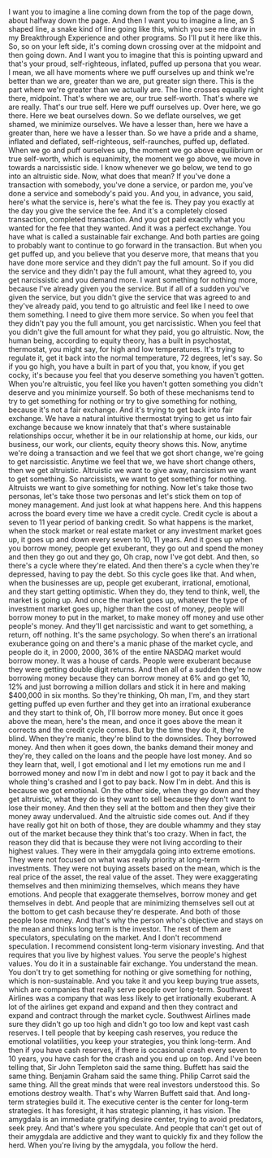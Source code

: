  I want you to imagine a line coming down from the top of the page down, about halfway down the page. And then I want you to imagine a line, an S shaped line, a snake kind of line going like this, which you see me draw in my Breakthrough Experience and other programs. So I'll put it here like this. So, so on your left side, it's coming down crossing over at the midpoint and then going down. And I want you to imagine that this is pointing upward and that's your proud, self-righteous, inflated, puffed up persona that you wear. I mean, we all have moments where we puff ourselves up and think we're better than we are, greater than we are, put greater sign there. This is the part where we're greater than we actually are. The line crosses equally right there, midpoint. That's where we are, our true self-worth. That's where we are really. That's our true self. Here we puff ourselves up. Over here, we go there. Here we beat ourselves down. So we deflate ourselves, we get shamed, we minimize ourselves. We have a lesser than, here we have a greater than, here we have a lesser than. So we have a pride and a shame, inflated and deflated, self-righteous, self-raunches, puffed up, deflated. When we go and puff ourselves up, the moment we go above equilibrium or true self-worth, which is equanimity, the moment we go above, we move in towards a narcissistic side. I know whenever we go below, we tend to go into an altruistic side. Now, what does that mean? If you've done a transaction with somebody, you've done a service, or pardon me, you've done a service and somebody's paid you. And you, in advance, you said, here's what the service is, here's what the fee is. They pay you exactly at the day you give the service the fee. And it's a completely closed transaction, completed transaction. And you got paid exactly what you wanted for the fee that they wanted. And it was a perfect exchange. You have what is called a sustainable fair exchange. And both parties are going to probably want to continue to go forward in the transaction. But when you get puffed up, and you believe that you deserve more, that means that you have done more service and they didn't pay the full amount. So if you did the service and they didn't pay the full amount, what they agreed to, you get narcissistic and you demand more. I want something for nothing more, because I've already given you the service. But if all of a sudden you've given the service, but you didn't give the service that was agreed to and they've already paid, you tend to go altruistic and feel like I need to owe them something. I need to give them more service. So when you feel that they didn't pay you the full amount, you get narcissistic. When you feel that you didn't give the full amount for what they paid, you go altruistic. Now, the human being, according to equity theory, has a built in psychostat, thermostat, you might say, for high and low temperatures. It's trying to regulate it, get it back into the normal temperature, 72 degrees, let's say. So if you go high, you have a built in part of you that, you know, if you get cocky, it's because you feel that you deserve something you haven't gotten. When you're altruistic, you feel like you haven't gotten something you didn't deserve and you minimize yourself. So both of these mechanisms tend to try to get something for nothing or try to give something for nothing, because it's not a fair exchange. And it's trying to get back into fair exchange. We have a natural intuitive thermostat trying to get us into fair exchange because we know innately that that's where sustainable relationships occur, whether it be in our relationship at home, our kids, our business, our work, our clients, equity theory shows this. Now, anytime we're doing a transaction and we feel that we got short change, we're going to get narcissistic. Anytime we feel that we, we have short change others, then we get altruistic. Altruistic we want to give away, narcissism we want to get something. So narcissists, we want to get something for nothing. Altruists we want to give something for nothing. Now let's take those two personas, let's take those two personas and let's stick them on top of money management. And just look at what happens here. And this happens across the board every time we have a credit cycle. Credit cycle is about a seven to 11 year period of banking credit. So what happens is the market, when the stock market or real estate market or any investment market goes up, it goes up and down every seven to 10, 11 years. And it goes up when you borrow money, people get exuberant, they go out and spend the money and then they go out and they go, Oh crap, now I've got debt. And then, so there's a cycle where they're elated. And then there's a cycle when they're depressed, having to pay the debt. So this cycle goes like that. And when, when the businesses are up, people get exuberant, irrational, emotional, and they start getting optimistic. When they do, they tend to think, well, the market is going up. And once the market goes up, whatever the type of investment market goes up, higher than the cost of money, people will borrow money to put in the market, to make money off money and use other people's money. And they'll get narcissistic and want to get something, a return, off nothing. It's the same psychology. So when there's an irrational exuberance going on and there's a manic phase of the market cycle, and people do it, in 2000, 2000, 36% of the entire NASDAQ market would borrow money. It was a house of cards. People were exuberant because they were getting double digit returns. And then all of a sudden they're now borrowing money because they can borrow money at 6% and go get 10, 12% and just borrowing a million dollars and stick it in here and making $400,000 in six months. So they're thinking, Oh man, I'm, and they start getting puffed up even further and they get into an irrational exuberance and they start to think of, Oh, I'll borrow more money. But once it goes above the mean, here's the mean, and once it goes above the mean it corrects and the credit cycle comes. But by the time they do it, they're blind. When they're manic, they're blind to the downsides. They borrowed money. And then when it goes down, the banks demand their money and they're, they called on the loans and the people have lost money. And so they learn that, well, I got emotional and I let my emotions run me and I borrowed money and now I'm in debt and now I got to pay it back and the whole thing's crashed and I got to pay back. Now I'm in debt. And this is because we got emotional. On the other side, when they go down and they get altruistic, what they do is they want to sell because they don't want to lose their money. And then they sell at the bottom and then they give their money away undervalued. And the altruistic side comes out. And if they have really got hit on both of those, they are double whammy and they stay out of the market because they think that's too crazy. When in fact, the reason they did that is because they were not living according to their highest values. They were in their amygdala going into extreme emotions. They were not focused on what was really priority at long-term investments. They were not buying assets based on the mean, which is the real price of the asset, the real value of the asset. They were exaggerating themselves and then minimizing themselves, which means they have emotions. And people that exaggerate themselves, borrow money and get themselves in debt. And people that are minimizing themselves sell out at the bottom to get cash because they're desperate. And both of those people lose money. And that's why the person who's objective and stays on the mean and thinks long term is the investor. The rest of them are speculators, speculating on the market. And I don't recommend speculation. I recommend consistent long-term visionary investing. And that requires that you live by highest values. You serve the people's highest values. You do it in a sustainable fair exchange. You understand the mean. You don't try to get something for nothing or give something for nothing, which is non-sustainable. And you take it and you keep buying true assets, which are companies that really serve people over long-term. Southwest Airlines was a company that was less likely to get irrationally exuberant. A lot of the airlines get expand and expand and then they contract and expand and contract through the market cycle. Southwest Airlines made sure they didn't go up too high and didn't go too low and kept vast cash reserves. I tell people that by keeping cash reserves, you reduce the emotional volatilities, you keep your strategies, you think long-term. And then if you have cash reserves, if there is occasional crash every seven to 10 years, you have cash for the crash and you end up on top. And I've been telling that, Sir John Templeton said the same thing. Buffett has said the same thing. Benjamin Graham said the same thing. Philip Carrot said the same thing. All the great minds that were real investors understood this. So emotions destroy wealth. That's why Warren Buffett said that. And long-term strategies build it. The executive center is the center for long-term strategies. It has foresight, it has strategic planning, it has vision. The amygdala is an immediate gratifying desire center, trying to avoid predators, seek prey. And that's where you speculate. And people that can't get out of their amygdala are addictive and they want to quickly fix and they follow the herd. When you're living by the amygdala, you follow the herd.
